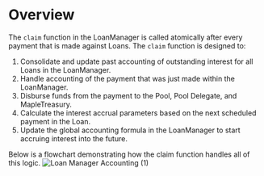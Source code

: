 # Overview

The `claim` function in the LoanManager is called atomically after every payment that is made against Loans. The `claim` function is designed to:
1. Consolidate and update past accounting of outstanding interest for all Loans in the LoanManager.
2. Handle accounting of the payment that was just made within the LoanManager.
3. Disburse funds from the payment to the Pool, Pool Delegate, and MapleTreasury.
4. Calculate the interest accrual parameters based on the next scheduled payment in the Loan.
5. Update the global accounting formula in the LoanManager to start accruing interest into the future.

Below is a flowchart demonstrating how the claim function handles all of this logic.
![Loan Manager Accounting (1)](https://user-images.githubusercontent.com/44272939/196696564-3c8cf4b0-bbc0-48b4-99b4-2b7c92f4609e.svg)
